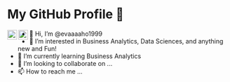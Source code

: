 # My GitHub Profile :book: 
[<img align="left" alt="evaaaaho1999 | Linkedin" height="22px" src="https://upload.wikimedia.org/wikipedia/commons/c/ca/LinkedIn_logo_initials.png" />][linkedin]
[<img align="left" alt="evaaaaho1999 | Linkedin" height="22px" src="https://upload.wikimedia.org/wikipedia/commons/c/ca/LinkedIn_logo_initials.png" />][linkedin]

[linkedin]:https://www.linkedin.com/in/i-hua-ho/

- 👋 Hi, I’m @evaaaaho1999
- 👀 I’m interested in Business Analytics, Data Sciences, and anything new and Fun!
- 🌱 I’m currently learning Business Analytics
- 💞️ I’m looking to collaborate on ...
- 📫 How to reach me ...

<!---
evaaaaho1999/evaaaaho1999 is a ✨ special ✨ repository because its `README.md` (this file) appears on your GitHub profile.
You can click the Preview link to take a look at your changes.
--->
